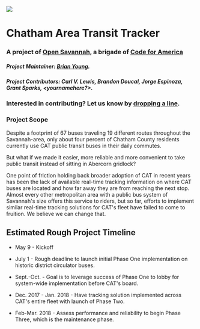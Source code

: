 ![](http://cvlassets.s3.amazonaws.com/Track-a-CAT.png)

# Chatham Area Transit Tracker
### A project of [Open Savannah](https://opensavannah.org), a brigade of [Code for America](https://codeforamerica.org)

##### Project Maintainer: [Brian Young](https://github.com/brianontheroad).

##### Project Contributors: Carl V. Lewis, Brandon Doucal, Jorge Espinoza, Grant Sparks, <yournamehere?>. 

### Interested in contributing? Let us know by [dropping a line](https://paperform.co/form/o06nqtia).

### Project Scope
Despite a footprint of 67 buses traveling 19 different routes throughout the Savannah-area, only about four percent of Chatham County residents currently use CAT public transit buses in their daily commutes. 

But what if we made it easier, more reliable and more convenient to take public transit instead of sitting in Abercorn gridlock?

One point of friction holding back broader adoption of CAT in recent years has been the lack of available real-time tracking information on where CAT buses are located and how far away they are from reaching the next stop. Almost every other metropolitan area with a public bus system of Savannah's size offers this service to riders, but so far, efforts to implement similar real-time tracking solutions for CAT's fleet have failed to come to fruition. We believe we can change that.


## Estimated Rough Project Timeline

+ May 9 - Kickoff

+ July 1 - Rough deadline to launch initial Phase One implementation on historic district circulator buses.

+ Sept.-Oct. - Goal is to leverage success of Phase One to lobby for system-wide implementation before CAT's board.

+ Dec. 2017  - Jan. 2018 - Have tracking solution implemented across CAT's entire fleet with launch of Phase Two.

+ Feb-Mar. 2018 - Assess performance and reliability to begin Phase Three, which is the maintenance phase.
